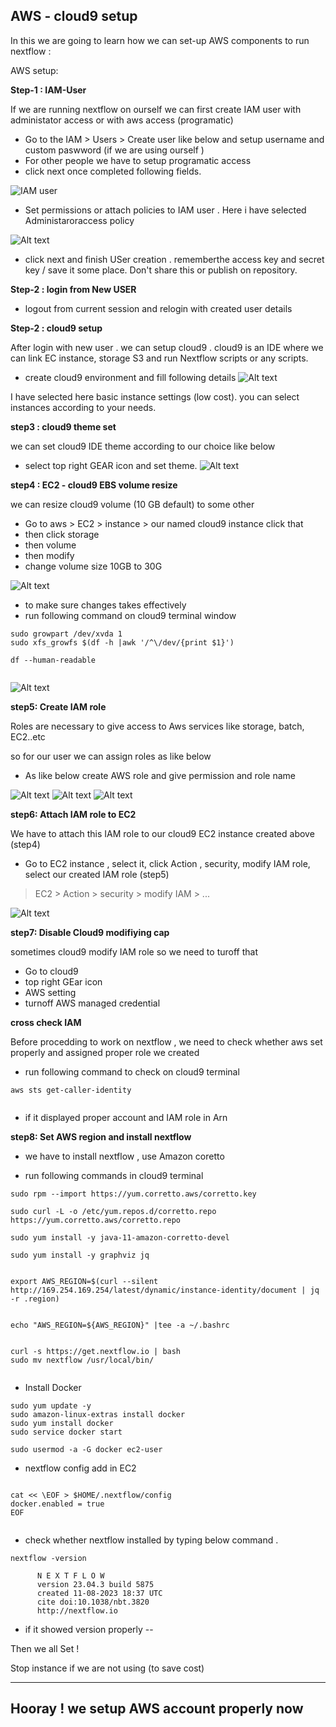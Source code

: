 ## AWS - cloud9 setup

In this we are going to learn how we can set-up AWS components to run nextflow :

AWS setup:

**Step-1 : IAM-User**

If we are running nextflow on ourself we can first create IAM user with administator access or with aws access (programatic)

- Go to the IAM > Users > Create user  like below and setup username and custom paswword (if we are using ourself )
- For other people we have to setup programatic access
- click next once completed following fields.

![IAM user ](IAMuser1.png)

- Set permissions or attach policies to IAM user . Here i have selected Administaroraccess policy


![Alt text](IAMuser2.png)

- click next and finish USer creation . rememberthe access key and secret key / save it some place. Don't share this or publish on repository. 

**Step-2 : login from New USER**

- logout from current session and relogin with created user details

**Step-2 : cloud9 setup**

After login with new user . we can setup cloud9 . cloud9 is an IDE where we can link EC instance, storage S3 and run Nextflow scripts or any scripts.


- create cloud9 environment and fill following details
![Alt text](cloud9step1.png)


I have selected here basic instance settings (low cost). you can select instances according to your needs.

**step3 : cloud9 theme set** 

we can set cloud9 IDE theme according to our choice like below
- select top right GEAR icon and set theme.
![Alt text](cloud9IDE.png)



**step4 : EC2 - cloud9 EBS volume resize**

we can resize cloud9 volume (10 GB default) to some other 
- Go to aws > EC2 > instance > our named cloud9 instance click that 
- then click storage
- then volume
- then modify
- change volume size 10GB to 30G

![Alt text](cloud9volumesize.png)

- to make sure changes takes effectively 
- run following command on cloud9 terminal window

```
sudo growpart /dev/xvda 1
sudo xfs_growfs $(df -h |awk '/^\/dev/{print $1}')

df --human-readable


```

![Alt text](cloud9volumesize2.png)


**step5: Create IAM role**

Roles are necessary to give access to Aws services like storage, batch, EC2..etc

so for our user we can assign roles as like below

- As like below create AWS role and give permission and role name

 ![Alt text](awsrole1.png) 
 ![Alt text](awsrole2.png) 
 ![Alt text](awsrole3.png)

 **step6: Attach IAM role to EC2**

 We have to attach this IAM role to our cloud9 EC2 instance created above (step4)

 - Go to EC2 instance , select it, click Action , security, modify IAM role, select our created IAM role (step5)

 > EC2 > Action > security > modify IAM > ...

 ![Alt text](attachIAMrole.png)  


 **step7: Disable Cloud9 modifiying cap**

 sometimes cloud9 modify IAM role so we need to turoff that

 - Go to cloud9 
 - top right GEar icon
 - AWS setting
 - turnoff AWS managed credential

 **cross check IAM**

 Before procedding to work on nextflow , we need to check whether aws set properly and assigned proper role we created 

 - run following command to check on cloud9 terminal
 
 

 ```
 aws sts get-caller-identity


 ```

 - if it displayed proper account and IAM role in Arn


 **step8: Set AWS region and install nextflow**

 - we have to install nextflow , use Amazon coretto 

 - run following commands in cloud9 terminal
 
 ```
 sudo rpm --import https://yum.corretto.aws/corretto.key

sudo curl -L -o /etc/yum.repos.d/corretto.repo https://yum.corretto.aws/corretto.repo

sudo yum install -y java-11-amazon-corretto-devel

sudo yum install -y graphviz jq


export AWS_REGION=$(curl --silent http://169.254.169.254/latest/dynamic/instance-identity/document | jq -r .region)


echo "AWS_REGION=${AWS_REGION}" |tee -a ~/.bashrc


curl -s https://get.nextflow.io | bash
sudo mv nextflow /usr/local/bin/

 
 ```

- Install Docker 

```
sudo yum update -y
sudo amazon-linux-extras install docker
sudo yum install docker
sudo service docker start

sudo usermod -a -G docker ec2-user

```


- nextflow config add in EC2


```

cat << \EOF > $HOME/.nextflow/config
docker.enabled = true
EOF


```

- check whether nextflow installed by typing below command . 

```
nextflow -version

      N E X T F L O W
      version 23.04.3 build 5875
      created 11-08-2023 18:37 UTC 
      cite doi:10.1038/nbt.3820
      http://nextflow.io

```
- if it showed version properly --

 Then we all Set !


Stop instance if we are not using (to save cost)

 --- 
 Hooray ! we setup AWS account properly now 
 ---